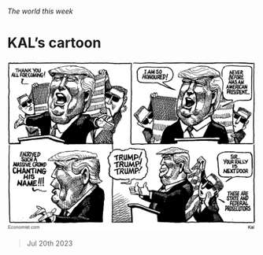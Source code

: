 ###### The world this week

# KAL’s cartoon 

#####  

![image](images/20230722_WWD000.png) 

> Jul 20th 2023 






